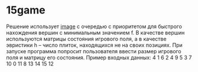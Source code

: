 # 15game

Решение использует [image](https://user-images.githubusercontent.com/72410668/109654192-f31a3000-7b72-11eb-9676-6a286c402529.png) с очередью с приоритетом для быстрого нахождения вершин с минимальным значением f. В качестве вершин используются матрицы состояния игрового поля, а в качестве эвристики h – число плиток, находящихся не на своих позициях. При запуске программа попросит пользователя ввести размер игрового поля и матрицу его состояния. 
Пример входных данных:
4
1 6 2 4
9 5 3 7
10 0 11 8
13 14 15 12

